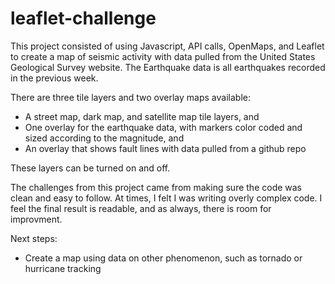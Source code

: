 # leaflet-challenge

This project consisted of using Javascript, API calls, OpenMaps, and Leaflet to create a map of seismic activity with data
pulled from the United States Geological Survey website. The Earthquake data is all earthquakes recorded in the previous week.

There are three tile layers and two overlay maps available:
- A street map, dark map, and satellite map tile layers, and
- One overlay for the earthquake data, with markers color coded and sized according to the magnitude, and
- An overlay that shows fault lines with data pulled from a github repo

These layers can be turned on and off.

The challenges from this project came from making sure the code was clean and easy to follow. At times, I felt I was writing
overly complex code. I feel the final result is readable, and as always, there is room for improvment.

Next steps:
- Create a map using data on other phenomenon, such as tornado or hurricane tracking
